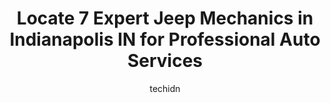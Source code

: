 ---
layout: ampstory
image: https://images.unsplash.com/photo-1501432062811-61cbb25811dc?ixlib=rb-4.0.3&ixid=MnwxMjA3fDB8MHxwaG90by1wYWdlfHx8fGVufDB8fHx8&auto=format&fit=crop&w=640&h=853&q=80
author: techidn
featured: false
description: Entrust your vehicle to the 7 best Jeep Mechanic in Indianapolis IN, USA and experience the difference they can make. With their extensive knowledge, state-of-the-art facilities, and commitm
title: Locate 7 Expert Jeep Mechanics in Indianapolis IN for Professional Auto Services
cover:
   title: Locate 7 Expert Jeep Mechanics in Indianapolis IN for Professional Auto Services
   subtitle: Rickpate
   background: https://images.unsplash.com/photo-1501432062811-61cbb25811dc?ixlib=rb-4.0.3&ixid=MnwxMjA3fDB8MHxwaG90by1wYWdlfHx8fGVufDB8fHx8&auto=format&fit=crop&w=640&h=853&q=80

pages: 
 - layout: thirds
   top: <h1>#1 York Chrysler Dodge Jeep Ram of Plainfield- Service Department</h1>
   bottom: "<p>I leaved my truck for front light issues and they charged me 200 for do nothing in my car, because the diagnostic was buy a light bulb with hi intensity , I expend 40 dol</p>"
   background: https://www.knot35.com/toplist/wp-content/uploads/2023/06/best-jeep-mechanic-1-in-indianapolis-in-1685837780.jpeg
   backgroundblur: true
 - layout: thirds
   top: <h1>#2 ASG Automotive</h1>
   bottom: "<p>5841 Thunderbird Rd Ste.3, Indianapolis, IN 46236, United States</p>"
   background: https://www.knot35.com/toplist/wp-content/uploads/2023/06/best-jeep-mechanic-2-in-indianapolis-in-1685837780.jpeg
   cta:
      link: https://www.knot35.com/toplist/locate-7-expert-jeep-mechanics-in-indianapolis-in-for-professional-auto-services/
      text: Locate 7 Expert Jeep Mechanics in Indianapolis IN for Professional Auto Services
 - layout: thirds
   top: <h1>#3 Eastgate Chrysler Jeep Dodge Ram Service Center</h1>
   bottom: "<p>500 Shadeland Ave, Indianapolis, IN 46219, United States</p>"
   background: https://www.knot35.com/toplist/wp-content/uploads/2023/06/best-jeep-mechanic-3-in-indianapolis-in-1685837781.jpeg
   cta:
      link: https://www.knot35.com/toplist/locate-7-expert-jeep-mechanics-in-indianapolis-in-for-professional-auto-services/
      text: Locate 7 Expert Jeep Mechanics in Indianapolis IN for Professional Auto Services
 - layout: thirds
   top: <h1>#4 MB Auto and Truck Accessories LLC - Off Road Truck & Jeep 4x4 Parts</h1>
   bottom: "<p>7601 E 88th Pl Building 8 Suite 121, Indianapolis, IN 46256, United States</p>"
   background: https://images.unsplash.com/photo-1564951434112-64d74cc2a2d7?ixlib=rb-4.0.3&ixid=MnwxMjA3fDB8MHxwaG90by1wYWdlfHx8fGVufDB8fHx8&auto=format&fit=crop&w=640&h=853&q=80
   cta:
      link: https://www.knot35.com/toplist/locate-7-expert-jeep-mechanics-in-indianapolis-in-for-professional-auto-services/
      text: Locate 7 Expert Jeep Mechanics in Indianapolis IN for Professional Auto Services
 - layout: thirds
   top: <h1>#5 Autohaus Merkle</h1>
   bottom: "<p>3663 W Michigan St, Indianapolis, IN 46222, United States</p>"
   background: https://plus.unsplash.com/premium_photo-1664640458616-3c74f8cb4589?ixlib=rb-4.0.3&ixid=MnwxMjA3fDB8MHxwaG90by1wYWdlfHx8fGVufDB8fHx8&auto=format&fit=crop&w=640&h=853&q=80
   cta:
      link: https://www.knot35.com/toplist/locate-7-expert-jeep-mechanics-in-indianapolis-in-for-professional-auto-services/
      text: Locate 7 Expert Jeep Mechanics in Indianapolis IN for Professional Auto Services
 - layout: thirds
   top: <h1>#6 Keep Swingin Garage</h1>
   bottom: "<p>8510 Pendleton Pike, Indianapolis, IN 46226, United States</p>"
   background: https://images.unsplash.com/photo-1618005182384-a83a8bd57fbe?ixlib=rb-4.0.3&ixid=MnwxMjA3fDB8MHxwaG90by1wYWdlfHx8fGVufDB8fHx8&auto=format&fit=crop&w=640&h=853&q=80
   cta:
      link: https://www.knot35.com/toplist/locate-7-expert-jeep-mechanics-in-indianapolis-in-for-professional-auto-services/
      text: Locate 7 Expert Jeep Mechanics in Indianapolis IN for Professional Auto Services
 - layout: thirds
   top: <h1>#7 Ramsey Automotives</h1>
   bottom: "<p>4139 S Emerson Ave, Indianapolis, IN 46203, United States</p>"
   background: https://images.unsplash.com/photo-1540457036297-448b6b99e91c?ixlib=rb-4.0.3&ixid=MnwxMjA3fDB8MHxwaG90by1wYWdlfHx8fGVufDB8fHx8&auto=format&fit=crop&w=640&h=853&q=80
   cta:
      link: https://www.knot35.com/toplist/locate-7-expert-jeep-mechanics-in-indianapolis-in-for-professional-auto-services/
      text: Locate 7 Expert Jeep Mechanics in Indianapolis IN for Professional Auto Services
 - layout: thirds
   middle: Continue reading...
   background: https://images.unsplash.com/photo-1488554378835-f7acf46e6c98?ixlib=rb-4.0.3&ixid=MnwxMjA3fDB8MHxwaG90by1wYWdlfHx8fGVufDB8fHx8&auto=format&fit=crop&w=640&h=853&q=80
   cta:
      link: https://www.knot35.com/toplist/locate-7-expert-jeep-mechanics-in-indianapolis-in-for-professional-auto-services/
      text: Locate 7 Expert Jeep Mechanics in Indianapolis IN for Professional Auto Services
      
---